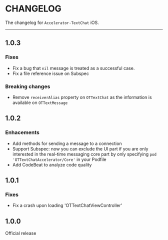 # CHANGELOG

The changelog for `Accelerator-TextChat` iOS.

--------------------------------------

1.0.3
-----

### Fixes

- Fix a bug that `nil` message is treated as a successful case.
- Fix a file reference issue on Subspec

### Breaking changes 

- Remove `receiverAlias` property on `OTTextChat` as the information is available on `OTTextMessage`

1.0.2
-----

### Enhacements

- Add methods for sending a message to a connection
- Support Subspec: now you can exclude the UI part if you are only interested in the real-time messaging core part by only specifying `pod 'OTTextChatAccelerator/Core'` in your Podfile
- Add CodeBeat to analyze code quality

1.0.1
-----

### Fixes

- Fix a crash upon loading 'OTTextChatViewController'


1.0.0
-----

Official release


